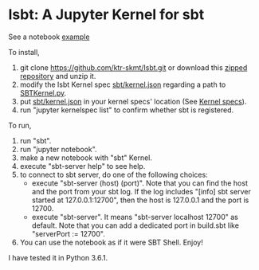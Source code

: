 # Isbt: A Jupyter Kernel for sbt

See a notebook [example](https://github.com/ktr-skmt/Isbt/blob/master/examples/isbt_examples.ipynb)

To install,

1. git clone https://github.com/ktr-skmt/Isbt.git or download this [zipped repository](https://github.com/ktr-skmt/Isbt/archive/master.zip) and unzip it.
1. modify the Isbt Kernel spec [sbt/kernel.json](https://github.com/ktr-skmt/Isbt/blob/master/sbt/kernel.json) regarding a path to [SBTKernel.py](https://github.com/ktr-skmt/Isbt/blob/master/SBTKernel.py).
1. put [sbt/kernel.json](https://github.com/ktr-skmt/Isbt/blob/master/sbt/kernel.json) in your kernel specs' location (See [Kernel specs](http://jupyter-client.readthedocs.io/en/latest/kernels.html#kernelspecs)).
1. run "jupyter kernelspec list" to confirm whether sbt is registered.


To run,

1. run "sbt".
1. run "jupyter notebook".
1. make a new notebook with "sbt" Kernel.
1. execute "sbt-server help" to see help.
1. to connect to sbt server, do one of the following choices:
    * execute "sbt-server (host) (port)". Note that you can find the host and the port from your sbt log. If the log includes "[info] sbt server started at 127.0.0.1:12700", then the host is 127.0.0.1 and the port is 12700.
    * execute "sbt-server". It means "sbt-server localhost 12700" as default. Note that you can add a dedicated port in build.sbt like "serverPort := 12700".
1. You can use the notebook as if it were SBT Shell. Enjoy!

I have tested it in Python 3.6.1.
